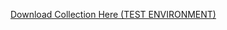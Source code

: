 <a href="../files/Staging.postman_environment.json" download>Download Collection Here (TEST ENVIRONMENT)</a>